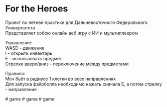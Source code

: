 # For the Heroes
Проект по летней практике для Дальневосточного Федерального Университета <br>
Представляет собою онлайн веб игру с ИИ и мультиплеером

Управление:  <br>
WASD - движение <br>
I - открыть инвентарь  <br>
E - использовать предмет  <br>
Стрелки вверх/вниз - переключение между предметами  <br>

Правила:  <br>
Меч бьёт в радиусе 1 клетки во всех направлениях  <br>
Для запуска файрболла необходимо нажать сначала E, а потом стрелку - направление  <br>


#   g a m e 
 
 #   g a m e 
 
 #   g a m e 
 
 
